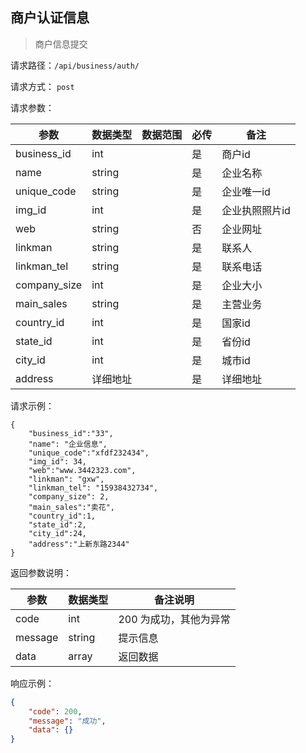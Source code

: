 ## 商户认证信息

> 商户信息提交

请求路径：`/api/business/auth/`

请求方式： `post`

请求参数： 

| 参数      | 数据类型 | 数据范围 | 必传 | 备注                                             |
| --------- | -------- | -------- | ---- | ------------------------------------------------ |
| business_id | int      |          | 是   | 商户id                     |
| name | string    |          | 是   | 企业名称 |
| unique_code | string    |          | 是   | 企业唯一id |
| img_id | int    |          | 是   | 企业执照照片id |
| web | string    |          | 否   | 企业网址 |
| linkman | string    |          | 是   | 联系人 |
| linkman_tel | string    |          | 是   | 联系电话 |
| company_size | int    |          | 是   | 企业大小 |
| main_sales | string    |          | 是   | 主营业务 |
| country_id | int    |          | 是   | 国家id |
| state_id | int    |          | 是   | 省份id |
| city_id | int    |          | 是   | 城市id |
| address | 详细地址    |          | 是   | 详细地址 |


请求示例：

```
{
	"business_id":"33",
    "name": "企业信息",
    "unique_code":"xfdf232434",
    "img_id": 34,
    "web":"www.3442323.com",
    "linkman": "gxw",
    "linkman_tel": "15938432734",
    "company_size": 2,
    "main_sales":"卖花",
    "country_id":1,
    "state_id":2,
    "city_id":24,
    "address":"上新东路2344"
}
```



返回参数说明：

| 参数    | 数据类型 | 备注说明               |
| ------- | -------- | ---------------------- |
| code    | int      | 200 为成功，其他为异常 |
| message | string   | 提示信息               |
| data    | array    | 返回数据               |

响应示例：

```json
{
    "code": 200,
    "message": "成功",
    "data": {}
}
```